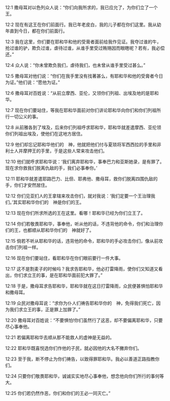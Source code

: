 <a id="1"></a>12:1  撒母耳对以色列众人说：“你们向我所求的，我已应允了，为你们立了一个王。  

<a id="2"></a>12:2  现在有这王在你们前面行。我已年老皮白，我的儿子都在你们这里。我从幼年直到今日，都在你们前面行。  

<a id="3"></a>12:3  我在这里，你们要在耶和华和他的受膏者面前给我作见证。我夺过谁的牛，抢过谁的驴，欺负过谁，虐待过谁，从谁手里受过贿赂因而眼瞎呢？若有，我必偿还。”  

<a id="4"></a>12:4  众人说：“你未曾欺负我们，虐待我们，也未曾从谁手里受过甚么。”  

<a id="5"></a>12:5  撒母耳对他们说：“你们在我手里没有找著甚么，有耶和华和他的受膏者今日为证。”他们说：“愿他为证。”  

<a id="6"></a>12:6  撒母耳对百姓说：“从前立摩西、亚伦，又领你们列祖、出埃及地的是耶和华。  

<a id="7"></a>12:7  现在你们要站住，等我在耶和华面前对你们讲论耶和华向你们和你们列祖所行一切公义的事。  

<a id="8"></a>12:8  从前雅各到了埃及，后来你们列祖呼求耶和华，耶和华就差遣摩西、亚伦领你们列祖出埃及，使他们在这地方居住。  

<a id="9"></a>12:9  他们却忘记耶和华他们的　神，他就把他们付与夏琐将军西西拉的手里和非利士人并摩押王的手里，于是这些人常来攻击他们。  

<a id="10"></a>12:10  他们就呼求耶和华说：‘我们离弃耶和华，事奉巴力和亚斯她录，是有罪了。现在求你救我们脱离仇敌的手，我们必事奉你。’  

<a id="11"></a>12:11  耶和华就差遣耶路巴力、比但、耶弗他、撒母耳，救你们脱离四围仇敌的手，你们才安然居住。  

<a id="12"></a>12:12  你们见亚扪人的王拿辖来攻击你们，就对我说：‘我们定要一个王治理我们。’其实耶和华你们的　神是你们的王。  

<a id="13"></a>12:13  现在你们所求所选的王在这里。看哪！耶和华已经为你们立王了。  

<a id="14"></a>12:14  你们若敬畏耶和华，事奉他，听从他的话，不违背他的命令，你们和治理你们的王，也都顺从耶和华你们的　神就好了。  

<a id="15"></a>12:15  倘若不听从耶和华的话，违背他的命令，耶和华的手必攻击你们，像从前攻击你们列祖一样。  

<a id="16"></a>12:16  现在你们要站住，看耶和华在你们眼前要行一件大事。  

<a id="17"></a>12:17  这不是割麦子的时候吗？我求告耶和华，他必打雷降雨，使你们又知道又看出，你们求立王的事，是在耶和华面前犯大罪了。”  

<a id="18"></a>12:18  于是，撒母耳求告耶和华，耶和华就在这日打雷降雨，众民便甚惧怕耶和华和撒母耳。  

<a id="19"></a>12:19  众民对撒母耳说：“求你为仆人们祷告耶和华你的　神，免得我们死亡，因为我们求立王的事，正是罪上加罪了。”  

<a id="20"></a>12:20  撒母耳对百姓说：“不要惧怕!你们虽然行了这恶，却不要偏离耶和华，只要尽心事奉他。  

<a id="21"></a>12:21  若偏离耶和华去顺从那不能救人的虚神是无益的。  

<a id="22"></a>12:22  耶和华既喜悦选你们作他的子民，就必因他的大名不撇弃你们。  

<a id="23"></a>12:23  至于我，断不停止为你们祷告，以致得罪耶和华。我必以善道正路指教你们。  

<a id="24"></a>12:24  只要你们敬畏耶和华，诚诚实实地尽心事奉他，想念他向你们所行的事何等大。  

<a id="25"></a>12:25  你们若仍然作恶，你们和你们的王必一同灭亡。”  
